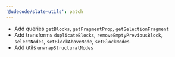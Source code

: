```yaml
---
'@udecode/slate-utils': patch
---
```


- Add queries `getBlocks`, `getFragmentProp`, `getSelectionFragment`
- Add transforms `duplicateBlocks`, `removeEmptyPreviousBlock`, `selectNodes`, `setBlockAboveNode`, `setBlockNodes`
- Add utils `unwrapStructuralNodes`
